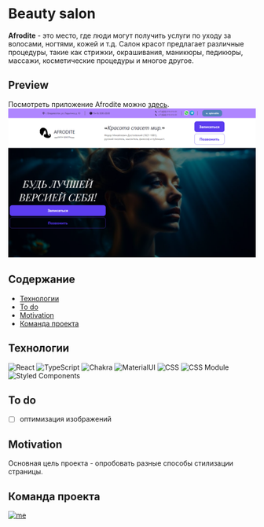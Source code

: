 # Beauty salon
**Afrodite** - это место, где люди могут получить услуги по уходу за волосами, ногтями, кожей и т.д. Салон красот предлагает различные процедуры, такие как стрижки, окрашивания, маникюры, педикюры, массажи, косметические процедуры и многое другое.

## Preview
Посмотреть приложение Afrodite можно [здесь](https://aphrodite-nu.vercel.app/).
[![afrodite preview](https://github.com/username-i386/beauty_salon/blob/master/public/adrodite_PC.png)](https://aphrodite-nu.vercel.app/)

## Содержание
* [Технологии](https://github.com/username-i386/beauty_salon/blob/master/README.md#%D1%82%D0%B5%D1%85%D0%BD%D0%BE%D0%BB%D0%BE%D0%B3%D0%B8%D0%B8)
* [To do](https://github.com/username-i386/beauty_salon/blob/master/README.md#to-do)
* [Motivation](https://github.com/username-i386/beauty_salon/blob/master/README.md#motivation)
* [Команда проекта](https://github.com/username-i386/beauty_salon/blob/master/README.md#%D0%BA%D0%BE%D0%BC%D0%B0%D0%BD%D0%B4%D0%B0-%D0%BF%D1%80%D0%BE%D0%B5%D0%BA%D1%82%D0%B0)

## Технологии
![React](https://img.shields.io/badge/React-286171?style=for-the-badge&logo=react&logoColor=#61DBFB)
![TypeScript](https://img.shields.io/badge/TypeScript-104581?style=for-the-badge&logo=typescript&logoColor=#3178C6)
![Chakra](https://img.shields.io/badge/Chakra_UI-10625F?style=for-the-badge&logo=chakraui&logoColor=#319795)
![MaterialUI](https://img.shields.io/badge/Material_UI-36197B?style=for-the-badge&logo=mui&logoColor=#007FFF)
![CSS](https://img.shields.io/badge/CSS-1572B7?style=for-the-badge&logo=css3&logoColor=#1572B7)
![CSS Module](https://img.shields.io/badge/CSS_Modules-000000?style=for-the-badge&logo=cssmodules&logoColor=#ffffff)
![Styled Components](https://img.shields.io/badge/Styled_Components-000000?style=for-the-badge&logo=styledcomponents&logoColor=#ffffff)


## To do
- [ ] оптимизация изображений

## Motivation
Основная цель проекта - опробовать разные способы стилизации страницы.

## Команда проекта 
[![me](https://img.shields.io/badge/Eldar_Guseynov-black?style=for-the-badge&logo=github)](https://github.com/username-i386/)
